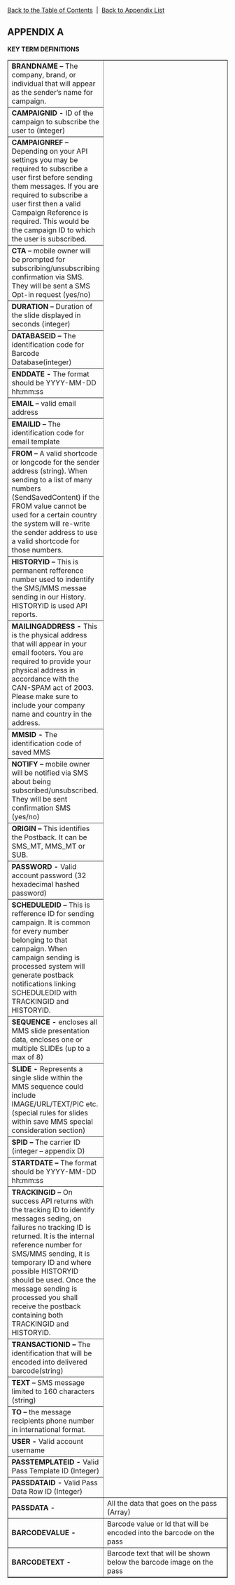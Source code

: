 <a href="/1.3/README.md">Back to the Table of Contents</a>&nbsp;&nbsp;|&nbsp;&nbsp;<a href="API_APPENDIX.md">Back to Appendix List</a>
<h2>APPENDIX A</h2>
<div class="text-2"><a id="appendix-b"></a><strong>KEY TERM DEFINITIONS</strong></div>

<table border = "1">

<tr><td><b>BRANDNAME –</b> The company, brand, or individual that will appear as the sender’s name for campaign.</td></tr>
<tr><td><b>CAMPAIGNID -</b> ID of the campaign to subscribe the user to (integer)</td></tr>
<tr><td><b>CAMPAIGNREF –</b> Depending on your API settings you may be required to subscribe a user first before sending them messages. If you are required to subscribe a user first then a valid Campaign Reference is required. This would be the campaign ID to which the user is subscribed.</td></tr>
<tr><td><b>CTA – </b> mobile owner will be prompted for subscribing/unsubscribing confirmation via SMS. They will be sent a SMS Opt-in request (yes/no)</td></tr>
<tr><td><b>DURATION –</b> Duration of the slide displayed in seconds (integer)</td></tr>
<tr><td><b>DATABASEID –</b> The identification code for Barcode Database(integer)
<tr><td><b>ENDDATE -</b> The format should be YYYY-MM-DD hh:mm:ss</td></tr>
<tr><td><b>EMAIL –</b> valid email address</td></tr>
<tr><td><b>EMAILID –</b> The identification code for email template</td></tr>
<tr><td><b>FROM –</b> A valid shortcode or longcode for the sender address (string). When sending to a list of many numbers (SendSavedContent) if the FROM value cannot be used for a certain country the system will re-write the sender address to use a valid shortcode for those numbers.</td></tr>
<tr><td><b>HISTORYID –</b> This is permanent refference number used to indentify the SMS/MMS messae sending in our History. HISTORYID is used API reports.</td></tr>
<tr><td><b>MAILINGADDRESS -</b> This is the physical address that will appear in your email footers. You are required to provide your physical address in accordance with the CAN-SPAM act of 2003. Please make sure to include your company name and country in the address.</td></tr>
<tr><td><b>MMSID -</b> The identification code of saved MMS</td></tr>
<tr><td><b>NOTIFY –</b> mobile owner will be notified via SMS about being subscribed/unsubscribed. They will be sent confirmation SMS (yes/no)</td></tr>
<tr><td><b>ORIGIN –</b> This identifies the Postback. It can be SMS_MT, MMS_MT or SUB.</td></tr>
<tr><td><b>PASSWORD -</b> Valid account password (32 hexadecimal hashed password)</td></tr>
<tr><td><b>SCHEDULEDID –</b> This is refference ID for sending campaign. It is common for every number belonging to that campaign. When campaign sending is processed system will generate postback notifications linking SCHEDULEDID with TRACKINGID and HISTORYID.</td></tr>
<tr><td><b>SEQUENCE -</b> encloses all MMS slide presentation data, encloses one or multiple SLIDEs (up to a max of 8)</td></tr>
<tr><td><b>SLIDE -</b> Represents a single slide within the MMS sequence could include IMAGE/URL/TEXT/PIC etc. (special rules for slides within save MMS special consideration section)</td></tr>
<tr><td><b>SPID –</b> The carrier ID (integer – appendix D)</td></tr>
<tr><td><b>STARTDATE –</b> The format should be YYYY-MM-DD hh:mm:ss</td></tr>
<tr><td><b>TRACKINGID –</b> On success API returns with the tracking ID to identify messages seding, on failures no tracking ID is returned. It is the internal reference number for SMS/MMS sending, it is temporary ID and where possible HISTORYID should be used. Once the message sending is processed you shall receive the postback containing both TRACKINGID and HISTORYID.</td></tr>
<tr><td><b>TRANSACTIONID –</b> The identification that will be encoded into delivered barcode(string)</td></tr>
<tr><td><b>TEXT –</b> SMS message limited to 160 characters (string)</td></tr>
<tr><td><b>TO –</b> the message recipients phone number in international format.</td></tr>
<tr><td><b>USER -</b> Valid account username</td></tr>
<tr><td><b>PASSTEMPLATEID -</b> Valid Pass Template ID (Integer)</td></tr>
<tr><td><b>PASSDATAID -</b> Valid Pass Data Row ID (Integer)</td></tr>
<tr><td><b>PASSDATA -</b></td><td>  All the data that goes on the pass (Array)</td></tr>
<tr><td><b>BARCODEVALUE -</b></td><td>  Barcode value or Id that will be encoded into the barcode on the pass</td></tr>
<tr><td width="30%"><b>BARCODETEXT -</b></td><td> Barcode text that will be shown below the barcode image on the pass</td></tr>

</table>
